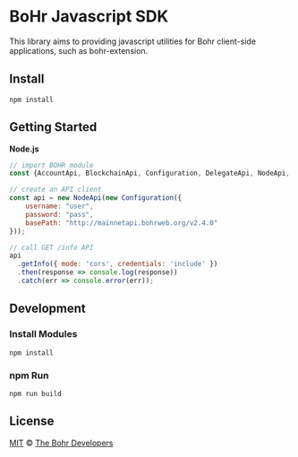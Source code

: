 # BoHr Javascript SDK


This library aims to providing javascript utilities for Bohr client-side applications, such as bohr-extension.


## Install

```
npm install
```

## Getting Started

**Node.js**

```javascript
// import BOHR module
const {AccountApi, BlockchainApi, Configuration, DelegateApi, NodeApi, ToolApi, WalletApi} = require("bohr-js");

// create an API client
const api = new NodeApi(new Configuration({
    username: "user",
    password: "pass",
    basePath: "http://mainnetapi.bohrweb.org/v2.4.0"
}));

// call GET /info API
api
  .getInfo({ mode: 'cors', credentials: 'include' })
  .then(response => console.log(response))
  .catch(err => console.error(err));
```

## Development

### Install Modules

```
npm install
```


### npm Run

```
npm run build
```


## License

[MIT](LICENSE) © [The Bohr Developers](https://github.com/BOHRweb)

